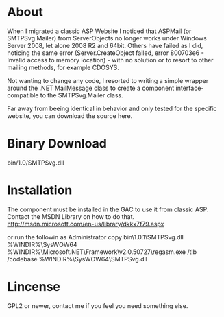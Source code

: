 About
=====
When I migrated a classic ASP Website I noticed that ASPMail
(or SMTPSvg.Mailer) from ServerObjects no longer works under Windows Server
2008, let alone 2008 R2 and 64bit. Others have failed as I did, noticing the
same error (Server.CreateObject failed, error 800703e6 - Invalid access
to memory location) - with no solution or to resort to other mailing methods,
for example CDOSYS.

Not wanting to change any code, I resorted to writing a simple wrapper around
the .NET MailMessage class to create a component interface-compatible to the
SMTPSvg.Mailer class.

Far away from beeing identical in behavior and only tested for the specific
website, you can download the source here.

Binary Download
===============
bin/1.0/SMTPSvg.dll

Installation
============
The component must be installed in the GAC to use it from classic ASP. Contact
the MSDN Library on how to do that.
<http://msdn.microsoft.com/en-us/library/dkkx7f79.aspx>

or run the followin as Administrator
 copy bin\1.0.1\SMTPSvg.dll %WINDIR%\SysWOW64\
 %WINDIR%\Microsoft.NET\Framework\v2.0.50727\regasm.exe /tlb /codebase %WINDIR%\SysWOW64\SMTPSvg.dll

Lincense
========
GPL2 or newer, contact me if you feel you need something else.
